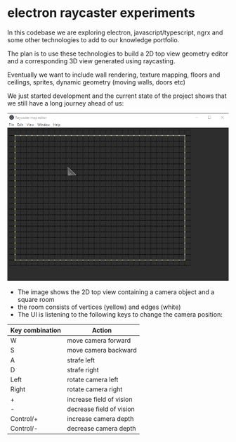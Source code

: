 # electron raycaster experiments

In this codebase we are exploring electron, javascript/typescript, ngrx and some other technologies to add to our knowledge portfolio.

The plan is to use these technologies to build a 2D top view geometry editor and a corresponding 3D view generated using raycasting.

Eventually we want to include wall rendering, texture mapping, floors and ceilings, sprites, dynamic geometry (moving walls, doors etc)

We just started development and the current state of the project shows that we still have a long journey ahead of us:

![image showing the current state of the project](images/current-state.png?raw=true "current state")

- The image shows the 2D top view containing a camera object and a square room
- the room consists of vertices (yellow) and edges (white)
- The UI is listening to the following keys to change the camera position:

| Key combination |      Action      |
|-----------------|-------------|
| W               |move camera forward | 
| S               |move camera backward | 
| A               |strafe left | 
| D               |strafe right | 
| Left            |rotate camera left | 
| Right           |rotate camera right | 
| +               |increase field of vision | 
| -               |decrease field of vision | 
| Control/+       |increase camera depth | 
| Control/-       |decrease camera depth | 



